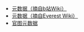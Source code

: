 * [元数据（摘自b站Wiki）](https://wiki.biligame.com/celeste/%E5%85%83%E6%95%B0%E6%8D%AE)
* [元数据（摘自Everest Wiki）](https://github.com/EverestAPI/Resources/wiki/Map-Metadata)
* [官图元数据](https://github.com/EverestAPI/Resources/wiki/Vanilla-Metadata)